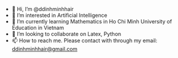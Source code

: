 - 👋 Hi, I’m @ddinhminhhair
- 👀 I’m interested in Artificial Intelligence
- 🌱 I’m currently learning Mathematics in Ho Chi Minh University of Education in Vietnam
- 💞️ I’m looking to collaborate on Latex, Python
- 📫 How to reach me. 
Please contact with through my email: ddinhminhhair@gmail.com

<!---
ddinhminhhair/ddinhminhhair is a ✨ special ✨ repository because its `README.md` (this file) appears on your GitHub profile.
You can click the Preview link to take a look at your changes.
--->
